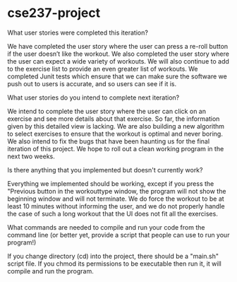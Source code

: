 # cse237-project
What user stories were completed this iteration?

We have completed the user story where the user can press a re-roll button if the user doesn’t like the workout. We also completed the user story where the user can expect a wide variety of workouts. We will also continue to add to the exercise list to provide an even greater list of workouts. We completed Junit tests which ensure that we can make sure the software we push out to users is accurate, and so users can see if it is. 

What user stories do you intend to complete next iteration?

We intend to complete the user story where the user can click on an exercise and see more details about that exercise. So far, the information given by this detailed view is lacking. We are also building a new algorithm to select exercises to ensure that the workout is optimal and never boring. We also intend to fix the bugs that have been haunting us for the final iteration of this project. We hope to roll out a clean working program in the next two weeks.


Is there anything that you implemented but doesn't currently work?

Everything we implemented should be working, except if you press the "Previous button in the workouttype window, the program will not show the beginning window and will not terminate. We do force the workout to be at least 10 minutes without informing the user, and we do not properly handle the case of such a long workout that the UI does not fit all the exercises.


What commands are needed to compile and run your code from the command line (or better yet, provide a script that people can use to run your program!)

If you change directory (cd) into the project, there should be a "main.sh" script file. If you chmod its permissions to be executable then run it, it will compile and run the program.
